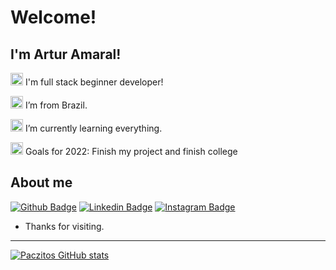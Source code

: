 # Welcome!

 

## I'm Artur Amaral!



<img src=https://github.com/TheDudeThatCode/TheDudeThatCode/blob/master/Assets/Developer.gif width="20">  I'm full stack beginner developer!

<img src=https://github.com/TheDudeThatCode/TheDudeThatCode/blob/master/Assets/Earth.gif width="20">  I’m from Brazil.

<img src=https://i.pinimg.com/originals/f5/a3/d8/f5a3d8e16677642b38608ca7b50de547.gif width="20"> I’m currently learning everything.

<img src=https://acegif.com/wp-content/gifs/race-flag-6.gif width="20"> Goals for 2022: Finish my project and finish college

 

## About me

[![Github Badge](https://img.shields.io/badge/GitHub-100000?style=for-the-badge&logo=github&logoColor=white&link)](https://github.com/Paczitos)
[![Linkedin Badge](https://img.shields.io/badge/LinkedIn-0077B5?style=for-the-badge&logo=linkedin&logoColor=white&link)](https://www.linkedin.com/in/artur-amaral-47050847/)
[![Instagram Badge](https://img.shields.io/badge/Instagram-E4405F?style=for-the-badge&logo=instagram&logoColor=white&link)](https://www.instagram.com/amaralstz/)


- Thanks for visiting.

----------------------------------------------------------------------------------

[![Paczitos GitHub stats](https://github-readme-stats.vercel.app/api?username=Paczitos)](https://github.com/Paczitos/github-readme-stats)
